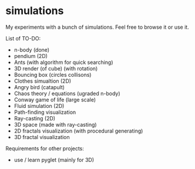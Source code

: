 # simulations
My experiments with a bunch of simulations. Feel free to browse it or use it.


List of TO-DO:
- n-body (done)
- pendium (2D)
- Ants (with algorithm for quick searching)
- 3D render (of cube) (with rotation)
- Bouncing box (circles collisons)
- Clothes simualtion (2D)
- Angry bird (catapult)
- Chaos theory / equations (ugraded n-body)
- Conway game of life (large scale)
- Fluid simulation (2D)
- Path-finding visualization
- Ray-casting (2D)
- 3D space (made with ray-casting)
- 2D fractals visualization (with procedural generating)
- 3D fractal visualization

Requirements for other projects:
- use / learn pyglet (mainly for 3D)

